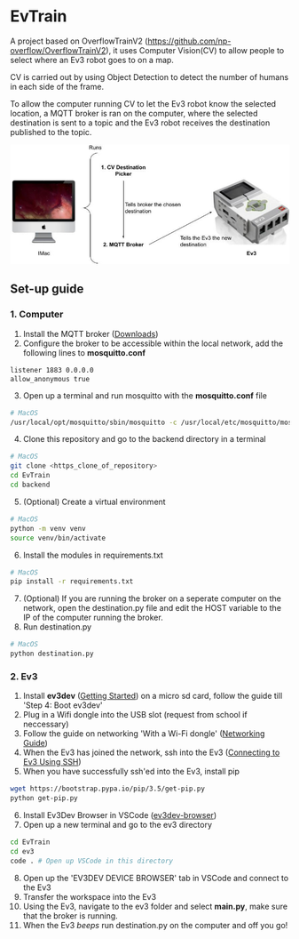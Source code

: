 # EvTrain 
A project based on OverflowTrainV2 (https://github.com/np-overflow/OverflowTrainV2), it uses Computer Vision(CV) to allow people to select where an Ev3 robot goes to on a map. 

CV is carried out by using Object Detection to detect the number of humans in each side of the frame. 

To allow the computer running CV to let the Ev3 robot know the selected location, a MQTT broker is ran on the computer, where the selected destination is sent to a topic and the Ev3 robot receives the destination published to the topic.

![overview of process](/overview.jpg)

## Set-up guide
### 1. Computer
1. Install the MQTT broker ([Downloads](https://mosquitto.org/download/))
2. Configure the broker to be accessible within the local network, add the following lines to **mosquitto.conf**
```  
listener 1883 0.0.0.0 
allow_anonymous true
```
3. Open up a terminal and run mosquitto with the **mosquitto.conf** file
``` bash
# MacOS
/usr/local/opt/mosquitto/sbin/mosquitto -c /usr/local/etc/mosquitto/mosquitto.conf
```
4. Clone this repository and go to the backend directory in a terminal
``` bash
# MacOS 
git clone <https_clone_of_repository>
cd EvTrain
cd backend
```
5. (Optional) Create a virtual environment 
``` bash
# MacOS
python -m venv venv
source venv/bin/activate
```
6. Install the modules in requirements.txt
``` bash
# MacOS 
pip install -r requirements.txt
```
7. (Optional) If you are running the broker on a seperate computer on the network, open the destination.py file and edit the HOST variable to the IP of the computer running the broker.
8. Run destination.py
``` bash
# MacOS
python destination.py
```

### 2. Ev3
1. Install **ev3dev** ([Getting Started](https://www.ev3dev.org/docs/getting-started/)) on a micro sd card, follow the guide till 'Step 4: Boot ev3dev'
2. Plug in a Wifi dongle into the USB slot (request from school if neccessary)
3. Follow the guide on networking 'With a Wi-Fi dongle' ([Networking Guide](https://www.ev3dev.org/docs/networking/))
4. When the Ev3 has joined the network, ssh into the Ev3 ([Connecting to Ev3 Using SSH](https://www.ev3dev.org/docs/tutorials/connecting-to-ev3dev-with-ssh/))
5. When you have successfully ssh'ed into the Ev3, install pip
``` bash
wget https://bootstrap.pypa.io/pip/3.5/get-pip.py
python get-pip.py
```
6. Install Ev3Dev Browser in VSCode ([ev3dev-browser](https://marketplace.visualstudio.com/items?itemName=ev3dev.ev3dev-browser))
7. Open up a new terminal and go to the ev3 directory
``` bash 
cd EvTrain
cd ev3
code . # Open up VSCode in this directory
```
8. Open up the 'EV3DEV DEVICE BROWSER' tab in VSCode and connect to the Ev3
9. Transfer the workspace into the Ev3
10. Using the Ev3, navigate to the ev3 folder and select **main.py**, make sure that the broker is running. 
11. When the Ev3 *beeps* run destination.py on the computer and off you go!